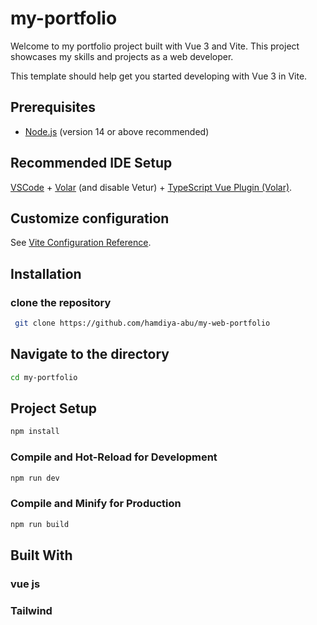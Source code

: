 # my-portfolio


Welcome to my portfolio project built with Vue 3 and Vite. This project showcases my skills and projects as a web developer.


This template should help get you started developing with Vue 3 in Vite.


## Prerequisites

- [Node.js](https://nodejs.org/) (version 14 or above recommended)

## Recommended IDE Setup

[VSCode](https://code.visualstudio.com/) + [Volar](https://marketplace.visualstudio.com/items?itemName=Vue.volar) (and disable Vetur) + [TypeScript Vue Plugin (Volar)](https://marketplace.visualstudio.com/items?itemName=Vue.vscode-typescript-vue-plugin).

## Customize configuration

See [Vite Configuration Reference](https://vitejs.dev/config/).


## Installation
### clone the repository
```sh
 git clone https://github.com/hamdiya-abu/my-web-portfolio
```

## Navigate to the directory 
```sh
cd my-portfolio
```


## Project Setup

```sh
npm install
```

### Compile and Hot-Reload for Development

```sh
npm run dev
```

### Compile and Minify for Production

```sh
npm run build
```

## Built With
### vue js
### Tailwind
